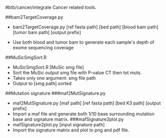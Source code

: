 #btb/cancer/integrate
Cancer related tools.

##bam2TargetCoverage.py
  * bam2TargetCoverage.py [ref fasta path] [bed path] [blood bam path] [tumor bam path] [output prefix]
  
  * Use both blood and tumor bam to generate each sample's depth of exome sequencing coverage

##MuSicSmgSort.R
  * MuSicSmgSort.R [MuSic smg file]
  * Sort the MuSic output smg file with P-value CT then tot muts.
  * Takes only one argument: smg file path
  * Output to [smg path].sorted

##Mutation signature
###maf2MutSignature.py
  * maf2MutSignature.py [maf path] [ref fasta path] [bed K3 path] [output prefix]
  * Import a maf file and generate both 1/10 base surrounding mutation base and signature matrix.
###mafSignature2plot.py
  * mafSignature2plot.py [input signature path]
  * Import the signature matrix and plot to png and pdf file.
